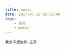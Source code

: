 ```yaml
---
title: music
date: 2017-07-15 02:30:48
tags:
	- 综合
	- music
---
```

	我也不想这样-王菲
<!--more-->
<script type="text/javascript" src="https://www.xiami.com/widget/player-multi?uid=255241413&sid=1769059662,&width=235&height=346&mainColor=FF8719&backColor=494949&autoplay=0&mode=js"></scrip

								我也不想这样-王菲

								忽然间 毫无缘故
								再多的爱 也不满足
								想你的眉目 想到迷糊
								不知不觉让我中毒
								忽然间 很需要保护
								假如世界一瞬间结束
								假如你退出 我只是说假如
								不是不明白 太想看清楚
								反而让你的面目变得模糊
								越在乎的人 越小心安抚 反而连一个吻也留不住
								我也不想这么样 反反覆覆 反正最后每个人都孤独
								你的甜蜜变成我的痛苦
								离开你有没有帮助
								我也不想这么样 起起伏伏 反正每段关系都是孤独
								眼看感情变成一个包袱
								都怪我太渴望得到你的保护
